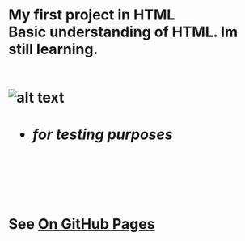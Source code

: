 <h1> My first project in HTML
<br />
Basic understanding of HTML. Im  still learning. 
<br />    <br>
  
![alt text](https://i.ytimg.com/vi/-dJolYw8tnk/hqdefault.jpg "Git Gud")
- <h5> for testing purposes

    
<br /> <br />
    
  
See [On GitHub Pages](https://rafusix.github.io/First-project/)

